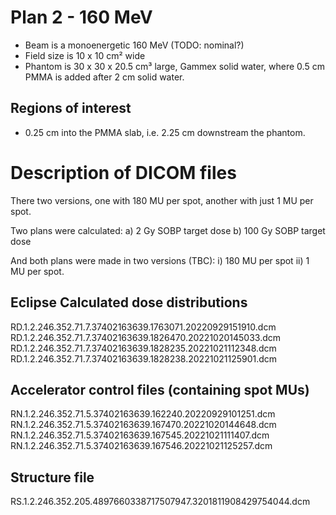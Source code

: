 # Plan 2 - 160 MeV
- Beam is a monoenergetic 160 MeV (TODO: nominal?)
- Field size is 10 x 10 cm² wide
- Phantom is 30 x 30 x 20.5 cm³ large, Gammex solid water, where 0.5 cm PMMA is added after 2 cm solid water.

## Regions of interest
- 0.25 cm into the PMMA slab, i.e. 2.25 cm downstream the phantom.


# Description of DICOM files
There two versions, one with 180 MU per spot, another with just 1 MU per spot.

Two plans were calculated:
 a) 2 Gy SOBP target dose
 b) 100 Gy SOBP target dose

And both plans were made in two versions (TBC):
 i)  180 MU per spot
 ii) 1 MU per spot.


## Eclipse Calculated dose distributions
RD.1.2.246.352.71.7.37402163639.1763071.20220929151910.dcm
RD.1.2.246.352.71.7.37402163639.1826470.20221020145033.dcm
RD.1.2.246.352.71.7.37402163639.1828235.20221021112348.dcm
RD.1.2.246.352.71.7.37402163639.1828238.20221021125901.dcm

## Accelerator control files (containing spot MUs)
RN.1.2.246.352.71.5.37402163639.162240.20220929101251.dcm
RN.1.2.246.352.71.5.37402163639.167470.20221020144648.dcm
RN.1.2.246.352.71.5.37402163639.167545.20221021111407.dcm
RN.1.2.246.352.71.5.37402163639.167546.20221021125257.dcm

## Structure file
RS.1.2.246.352.205.4897660338717507947.3201811908429754044.dcm
